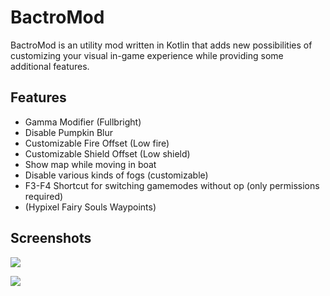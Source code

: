 # BactroMod

BactroMod is an utility mod written in Kotlin that adds new possibilities of customizing your visual in-game experience while providing some additional features.

## Features

* Gamma Modifier (Fullbright)
* Disable Pumpkin Blur
* Customizable Fire Offset (Low fire)
* Customizable Shield Offset (Low shield)
* Show map while moving in boat
* Disable various kinds of fogs (customizable)
* F3-F4 Shortcut for switching gamemodes without op (only permissions required)
* (Hypixel Fairy Souls Waypoints)

## Screenshots

![](https://i.imgur.com/CIdyeb7.png)

![](https://i.imgur.com/HmwqHnd.png)

